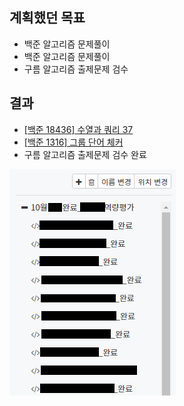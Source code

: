 ## 계획했던 목표
- 백준 알고리즘 문제풀이
- 백준 알고리즘 문제풀이
- 구름 알고리즘 출제문제 검수

## 결과
- [[백준 18436] 수열과 쿼리 37](https://blog.naver.com/kerochuu/222132565275)
- [[백준 1316] 그룹 단어 체커](https://blog.naver.com/kerochuu/222132561755)
- 구름 알고리즘 출제문제 검수 완료
<img src="https://github.com/kerochuu/image/blob/master/201101_1.png">